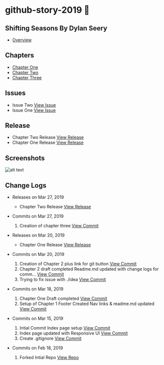 # github-story-2019 :closed_book:
## Shifting Seasons By Dylan Seery
- [Overview](https://dylanseery17.github.io/github-story-2019/)

## Chapters
- [Chapter One](https://dylanseery17.github.io/github-story-2019/ChapterOne.html)
- [Chapter Two](https://dylanseery17.github.io/github-story-2019/ChapterTwo.html)
- [Chapter Three](https://dylanseery17.github.io/github-story-2019/ChapterThree.html)

## Issues
- Issue Two  [View Issue](https://github.com/Dylanseery17/github-story-2019/issues/2)
- Issue One  [View Issue](https://github.com/Dylanseery17/github-story-2019/issues/1)


## Release
- Chapter Two Release  [View Release](https://github.com/Dylanseery17/github-story-2019/releases/tag/v2)
- Chapter One Release  [View Release](https://github.com/Dylanseery17/github-story-2019/releases/tag/v1)

## Screenshots

![alt text](https://i.makeagif.com/media/3-28-2019/rptEbZ.gif)

## Change Logs
- Releases on Mar 27, 2019
    - Chapter Two Release  [View Release](https://github.com/Dylanseery17/github-story-2019/releases/tag/v2)

- Commits on Mar 27, 2019
    1. Creation of chapter three [View Commit](https://github.com/Dylanseery17/github-story-2019/tree/6ae6bc156193a76af18672f226cd96c782cae99b)

- Releases on Mar 20, 2019
    - Chapter One Release [View Release](https://github.com/Dylanseery17/github-story-2019/releases/tag/v1)

- Commits on Mar 20, 2019
    1. Creation of Chapter 2 plus link for git button [View Commit](https://github.com/Dylanseery17/github-story-2019/tree/0d8ce83b269ff0c8dea70b83fb3829a32fe916ed)
    2. Chapter 2 draft completed Readme.md updated with change logs for comm… [View Commit](https://github.com/Dylanseery17/github-story-2019/tree/469a5d6e1e065c7e93984110cca43ad04402792b)
    3. Trying to fix issue with ./idea [View Commit](https://github.com/Dylanseery17/github-story-2019/tree/ae28d3dd49ae39c2311bc472a6dbd927d39be7e8)

- Commits on Mar 18, 2019
    1. Chapter One Draft completed [View Commit](https://github.com/Dylanseery17/github-story-2019/tree/5653c7323b3ab7d3aeebd491d4d63d59d042dd5a)
    2. Setup of Chapter 1 Footer Created Nav links & readme.md updated [View Commit](https://github.com/Dylanseery17/github-story-2019/tree/178990a6f95dec8502e04193a5364c4fc5bfa4ad)

- Commits on Mar 15, 2019
    1. Intial Commit Index page setup [View Commit](https://github.com/Dylanseery17/github-story-2019/tree/704aaf5ab90478f74a09abdd82d0211c2f8a9ec0)
    2. Index page updated with Responsive UI [View Commit](https://github.com/Dylanseery17/github-story-2019/tree/d7e59c7fc585e9775303b5e7de583e73f2535efe)
    3. Create .gitignore [View Commit](https://github.com/Dylanseery17/github-story-2019/tree/aeb76e6b2352ae72c0deb4cc3bb9dd286272fb08)

- Commits on Feb 18, 2019
    1. Forked Intial Repo [View Repo](https://github.com/Dylanseery17/github-story-2019/tree/123c44a1025d4d4442979ee592f6defe92bc299e)
